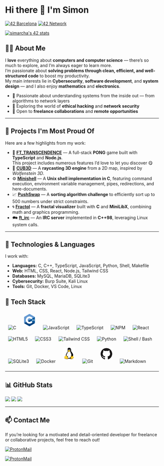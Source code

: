 # Hi there 👋 I'm Simon
[![42 Barcelona](https://img.shields.io/badge/42%20Barcelona-Student-informational?style=for-the-badge&logo=appveyor)](https://www.42barcelona.com) [![42 Network](https://img.shields.io/badge/42%20Network-Member-informational?style=for-the-badge&logo=appveyor)](https://42network.org)

[![simarcha's 42 stats](https://badge.mediaplus.ma/greenbinary/simarcha?1337Badge=off&UM6P=off)](https://github.com/oakoudad/badge42)

## 👨‍💻 About Me
I **love** everything about **computers and computer science** — there’s so much to explore, and I’m always eager to learn more.  
I’m passionate about **solving problems through clean, efficient, and well-structured code** to boost my productivity.  
My main interests lie in **Cybersecurity**, **software development**, and **system design** — and I also enjoy **mathematics** and **electronics**.

- 🎯 Passionate about understanding systems from the inside out — from algorithms to network layers 
- 🌱 Exploring the world of **ethical hacking** and **network security**  
- 💼 Open to **freelance collaborations** and **remote opportunities**

---

## 🚀 Projects I'm Most Proud Of
Here are a few highlights from my work:

- 🏓 **[FT_TRANSCENDENCE](https://github.com/SimonIsCoding/ft_transcendence)** — A full-stack **PONG** game built with **TypeScript** and **Node.js**.  
  This project includes numerous features I’d love to let you discover 😋
- 🧊 **[CUB3D](https://github.com/pauldahacker/cub3d)** — A **raycasting 3D engine** from a 2D map, inspired by *Wolfenstein 3D*.  
- ⚙️ **[Minishell](https://github.com/SimonIsCoding/minishell)** — A **Unix shell implementation in C**, featuring command execution, environment variable management, pipes, redirections, and here-documents.  
- 📈 **[PushSwap](https://github.com/SimonIsCoding/push_swap)** — A **sorting algorithm challenge** to efficiently sort up to 500 numbers under strict constraints.  
- 🌀 **[Fractol](https://github.com/SimonIsCoding/fractol)** — A **fractal visualizer** built with **C** and **MiniLibX**, combining math and graphics programming.  
- 🗪 **[ft_irc](https://github.com/SimonIsCoding/ft_irc)** — An **IRC server** implemented in **C++98**, leveraging Linux system calls.

---

## 🧠 Technologies & Languages
I work with:

- **Languages:** C, C++, TypeScript, JavaScript, Python, Shell, Makefile  
- **Web:** HTML, CSS, React, Node.js, Tailwind CSS  
- **Databases:** MySQL, MariaDB, SQLite3  
- **Cybersecurity:** Burp Suite, Kali Linux  
- **Tools:** Git, Docker, VS Code, Linux

## 🧠 Tech Stack

<p align="left">
  <img src="https://profilinator.rishav.dev/skills-assets/c-original.svg" alt="C" height="40" style="margin: 10px;" />
  <img src="https://raw.githubusercontent.com/devicons/devicon/master/icons/cplusplus/cplusplus-original.svg" alt="C++" height="40" style="margin: 10px;" />
  <img src="https://profilinator.rishav.dev/skills-assets/javascript-original.svg" alt="JavaScript" height="40" style="margin: 10px;" />
  <img src="https://profilinator.rishav.dev/skills-assets/typescript-original.svg" alt="TypeScript" height="40" style="margin: 10px;" />
  <img src="https://profilinator.rishav.dev/skills-assets/npm-original-wordmark.svg" alt="NPM" height="40" style="margin: 10px;" />
  <img src="https://profilinator.rishav.dev/skills-assets/react-original-wordmark.svg" alt="React" height="40" style="margin: 10px;" />
  <img src="https://profilinator.rishav.dev/skills-assets/html5-original-wordmark.svg" alt="HTML5" height="40" style="margin: 10px;" />
  <img src="https://profilinator.rishav.dev/skills-assets/css3-original-wordmark.svg" alt="CSS3" height="40" style="margin: 10px;" />
  <img src="https://profilinator.rishav.dev/skills-assets/tailwindcss.svg" alt="Tailwind CSS" height="40" style="margin: 10px;" />
  <img src="https://profilinator.rishav.dev/skills-assets/python-original.svg" alt="Python" height="40" style="margin: 10px;" />
  <img src="https://cdn.jsdelivr.net/gh/devicons/devicon/icons/bash/bash-original.svg" alt="Shell / Bash" height="40" style="margin: 10px;" />
  <img src="https://www.vectorlogo.zone/logos/sqlite/sqlite-icon.svg" alt="SQLite3" height="40" style="margin: 10px;" />
  <img src="https://profilinator.rishav.dev/skills-assets/docker-original-wordmark.svg" alt="Docker" height="40" style="margin: 10px;" />
  <img src="https://raw.githubusercontent.com/devicons/devicon/master/icons/linux/linux-original.svg" alt="Linux" height="40" style="margin: 10px;" />
  <img src="https://www.vectorlogo.zone/logos/git-scm/git-scm-icon.svg" alt="Git" height="40" style="margin: 10px;" />
  <img src="https://raw.githubusercontent.com/devicons/devicon/master/icons/github/github-original.svg" alt="GitHub" height="40" style="margin: 10px;" />
  <img src="https://cdn.jsdelivr.net/gh/devicons/devicon/icons/markdown/markdown-original.svg" alt="Markdown" height="40" style="margin: 10px;" />
</p>

---

## 📊 GitHub Stats
![](https://github-readme-stats.vercel.app/api?username=SimonIsCoding&show_icons=true&theme=tokyonight)
![](https://github-readme-streak-stats.herokuapp.com/?user=SimonIsCoding&theme=tokyonight)
![](https://github-readme-stats.vercel.app/api/top-langs/?username=SimonIsCoding&layout=compact&theme=tokyonight)

---

## 📫 Contact Me
If you’re looking for a motivated and detail-oriented developer for freelance or collaborative projects, feel free to reach out!

<a href='mailto:sim.arch@proton.me' target="_blank"><img alt='ProtonMail' src='https://img.shields.io/badge/proton%20mail-6D4AFF?style=for-the-badge&logo=protonmail&logoColor=white'/></a>
<!-- - 🌐 Portfolio: [your-portfolio-link.com]  -->
<a href='linkedin.com/in/simon-archambault-57687a1b7' target="_blank"><img alt='ProtonMail' src='https://img.shields.io/badge/LinkedIn-0077B5?style=for-the-badge&logo=linkedin&logoColor=white'/></a>
